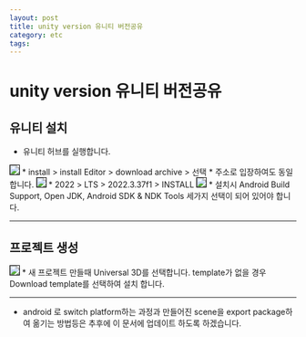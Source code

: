 ```yaml
---
layout: post
title: unity version 유니티 버전공유
category: etc
tags: 
---
```


# unity version 유니티 버전공유

## 유니티 설치

* 유니티 허브를 실행합니다.
  
<img style='border:solid 1px black;' src="https://image.onethelab.com/resized/1721008836.jpg" />
* install > install Editor > download archive >  선택
* <https://unity.com/kr/releases/editor/archive> 주소로 입장하여도 동일 합니다.

<img style='border:solid 1px black;' src="https://image.onethelab.com/resized/1721008933.jpg" />
* 2022 > LTS > 2022.3.37f1 > INSTALL

<img style='border:solid 1px black;' src="https://image.onethelab.com/resized/1721009072.jpg" />
* 설치시 Android Build Support, Open JDK, Android SDK & NDK Tools 세가지 선택이 되어 있어야 합니다.

---

## 프로젝트 생성

<img style='border:solid 1px black;' src="https://image.onethelab.com/resized/1721009224.jpg" />
* 새 프로젝트 만들때 Universal 3D를 선택합니다. template가 없을 경우 Download template를 선택하여 설치 합니다.

---

* android 로 switch platform하는 과정과 만들어진 scene을 export package하여 옮기는 방법등은 추후에 이 문서에 업데이트 하도록 하겠습니다.
